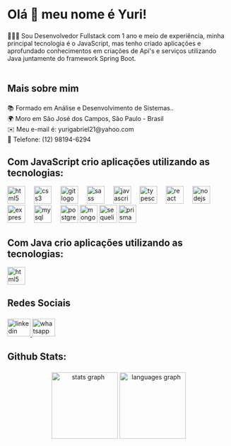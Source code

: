 <h1 align="left">Olá 👋 meu nome é Yuri!</h1>

###

<p align="left">👨🏽‍💻 Sou Desenvolvedor Fullstack com 1 ano e meio de experiência, minha principal tecnologia é o JavaScript, mas tenho criado aplicações e aprofundado conhecimentos em criações de Api's e serviços utilizando Java juntamente do framework Spring Boot. <br><br

###
<h2 align="left">Mais sobre mim</h2>

###

<p align="left"> 📚 Formado em Análise e Desenvolvimento de Sistemas..<br>🌍 Moro em São José dos Campos, São Paulo - Brasil<br>✉️ Meu e-mail é: yurigabriel21@yahoo.com<br>📱 Telefone: (12) 98194-6294</p>

###

<h2 align="left"> <strong> Com JavaScript crio aplicações utilizando as tecnologias: </strong></h2>

<div align="left">
  <img src="https://cdn.jsdelivr.net/gh/devicons/devicon/icons/html5/html5-original.svg" height="40" alt="html5 logo"  />
  <img width="12" />
  <img src="https://cdn.jsdelivr.net/gh/devicons/devicon/icons/css3/css3-original.svg" height="40" alt="css3 logo"  />
  <img width="12" />
  <img src="https://cdn.jsdelivr.net/gh/devicons/devicon/icons/git/git-original.svg" height="40" alt="git logo"  />
  <img width="12" />
  <img src="https://cdn.jsdelivr.net/gh/devicons/devicon/icons/sass/sass-original.svg" height="40" alt="sass logo"  />
  <img width="12" />
  <img src="https://cdn.jsdelivr.net/gh/devicons/devicon/icons/javascript/javascript-original.svg" height="40" alt="javascript logo"  />
  <img width="12" />
  <img src="https://cdn.jsdelivr.net/gh/devicons/devicon/icons/typescript/typescript-original.svg" height="40" alt="typescript logo"  />
  <img width="12" />
  <img src="https://cdn.jsdelivr.net/gh/devicons/devicon/icons/react/react-original.svg" height="40" alt="react logo"  />
  <img width="12" />
  <img src="https://cdn.jsdelivr.net/gh/devicons/devicon/icons/nodejs/nodejs-original.svg" height="40" alt="nodejs logo"  />
  <img width="12" />
  <img src="https://cdn.jsdelivr.net/gh/devicons/devicon/icons/express/express-original.svg" height="40" alt="express logo"  />
  <img width="12" />
  <img src="https://cdn.jsdelivr.net/gh/devicons/devicon/icons/mysql/mysql-original.svg" height="40" alt="mysql logo"  />
  <img width="12" />
  <img src="https://cdn.jsdelivr.net/gh/devicons/devicon/icons/postgresql/postgresql-original.svg" height="40" alt="postgresql logo"  />
  <img src="https://cdn.jsdelivr.net/gh/devicons/devicon/icons/mongodb/mongodb-original.svg" height="40" alt="mongodb logo"  />
 <img src="https://cdn.jsdelivr.net/gh/devicons/devicon/icons/sequelize/sequelize-original.svg" height="40" alt="sequelize logo"  />
 <img src="https://skillicons.dev/icons?i=prisma" height="40" alt="prisma logo"  />
</div>

###

<h2 align="left">Com Java crio aplicações utilizando as tecnologias:</h2>
<div align="left">
  <img src="https://skillicons.dev/icons?i=java,spring,hibernate,mysql,postgresql,idea,postman" height="40" alt="html5 logo"  />
</div>

###

<h2 align="left">Redes Sociais</h2>

###

<div align="left">
  <a href="https://www.linkedin.com/in/yurigabrielramos/" target="_blank">
    <img src="https://raw.githubusercontent.com/maurodesouza/profile-readme-generator/master/src/assets/icons/social/linkedin/default.svg" width="52" height="40" alt="linkedin logo"  />
  </a>
  <img src="https://raw.githubusercontent.com/maurodesouza/profile-readme-generator/master/src/assets/icons/social/whatsapp/default.svg" width="52" height="40" alt="whatsapp logo"  />
</div>

###

<h2 align="left">Github Stats:</h2>

###

<div align="center">
  <img src="https://github-readme-stats.vercel.app/api?username=YuriGabrielR&hide_title=false&hide_rank=false&show_icons=true&include_all_commits=true&count_private=true&disable_animations=false&theme=dracula&locale=en&hide_border=false&order=1" height="150" alt="stats graph"  />
  <img src="https://github-readme-stats.vercel.app/api/top-langs?username=YuriGabrielR&locale=en&hide_title=false&layout=compact&card_width=320&langs_count=5&theme=dracula&hide_border=false&order=2" height="150" alt="languages graph"  />
</div>

###
